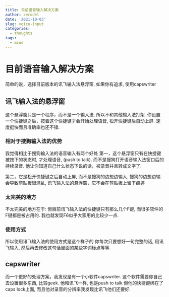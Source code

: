 ```yaml
---
title: 目前语音输入解决方案
author: zerodel
date: '2021-10-03'
slug: voice-input
categories:
  - thoughts
tags:
  - mind
---
```




# 目前语音输入解决方案

简单的说，选择目前版本的讯飞输入法悬浮窗, 如果你有追求, 使用capswriter

## 讯飞输入法的悬浮窗

这个悬浮窗只是一个程序，而不是一个输入法, 所以不和其他输入法打架. 你设置一个快捷键之后，按着这个快捷键才会开始处理语音, 松开快捷键后自动上屏. 
速度挺快而且准确率也还不错.  

### 相对于搜狗输入法的优势

我觉得相比于搜狗输入法的语音输入有两个好处
第一，这个悬浮窗只有在快捷键被按下的状态时, 才处理语音, (push to talk). 而不是搜狗打开语音输入法窗口后的持续录音.
他让你知道自己什么状态下说的话，被录音并且转成文字了.

第二，它是松开快捷键之后自动上屏, 而不是搜狗的边想边输入.  搜狗的边想边输.会导致剪贴板很混乱, 讯飞输入法的悬浮窗，它不会在剪贴板上留下痕迹


### 太完美的地方

不太完美的地方在于:
但目前讯飞输入法的快捷键只有那么几个F键, 而很多软件的F键都是被占用的. 我也就发现F6似乎大家用的比较少一点. 


### 使用方式
所以使用讯飞输入法的使用方式是这个样子的
你每次只要想好一句完整的话, 用讯飞输入, 然后再去修改这句话里面的某些字词标点等等. 


## capswriter

而一个更好的处理方案，我发现是有一个小软件capswriter. 
这个软件需要你自己去设置很多东西, 比较geek. 
他和讯飞一样, 也是push to talk
但他的快捷键绑在了caps lock上面,
而且他对录音的分辨率我发现比讯飞他们还要好.


